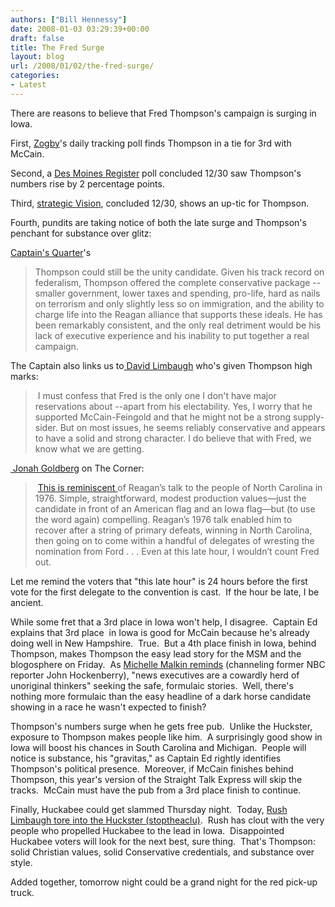 ```yaml
---
authors: ["Bill Hennessy"]
date: 2008-01-03 03:29:39+00:00
draft: false
title: The Fred Surge
layout: blog
url: /2008/01/02/the-fred-surge/
categories:
- Latest
---
```


There are reasons to believe that Fred Thompson's campaign is surging in Iowa.

First, [Zogby](https://www.reuters.com/article/politicsNews/idUSN2948587520080102)'s daily tracking poll finds Thompson in a tie for 3rd with McCain.

Second, a [Des Moines Register](https://www.desmoinesregister.com/apps/pbcs.dll/article?AID=/20071231/NEWS09/71231042/-1/iowapoll07) poll concluded 12/30 saw Thompson's numbers rise by 2 percentage points.

Third, [strategic Vision](https://www.realclearpolitics.com/), concluded 12/30, shows an up-tic for Thompson.

Fourth, pundits are taking notice of both the late surge and Thompson's penchant for substance over glitz:

[Captain's Quarter](https://www.captainsquartersblog.com/mt/archives/016510.php)'s


> Thompson could still be the unity candidate. Given his track record on federalism, Thompson offered the complete conservative package -- smaller government, lower taxes and spending, pro-life, hard as nails on terrorism and only slightly less so on immigration, and the ability to charge life into the Reagan alliance that supports these ideals. He has been remarkably consistent, and the only real detriment would be his lack of executive experience and his inability to put together a real campaign.


The Captain also links us to[ David Limbaugh](https://www.newsmax.com/limbaugh/fred_thompson/2008/01/02/61089.html) who's given Thompson high marks:


>  I must confess that Fred is the only one I don't have major reservations about --apart from his electability. Yes, I worry that he supported McCain-Feingold and that he might not be a strong supply-sider. But on most issues, he seems reliably conservative and appears to have a solid and strong character. I do believe that with Fred, we know what we are getting.


[ Jonah Goldberg](https://corner.nationalreview.com/post/?q=YmUzZjIyNTBhOGE4ZGRkNzhmYzU3NTcyZjZhN2ZiOTE=) on The Corner:


>  [This is reminiscent ](https://www.captainsquartersblog.com/mt/tabhartas.cgi/16508)of Reagan’s talk to the people of North Carolina in 1976. Simple, straightforward, modest production values—just the candidate in front of an American flag and an Iowa flag—but (to use the word again) compelling. Reagan’s 1976 talk enabled him to recover after a string of primary defeats, winning in North Carolina, then going on to come within a handful of delegates of wresting the nomination from Ford . . . Even at this late hour, I wouldn’t count Fred out.


Let me remind the voters that "this late hour" is 24 hours before the first vote for the first delegate to the convention is cast.  If the hour be late, I be ancient.

While some fret that a 3rd place in Iowa won't help, I disagree.  Captain Ed explains that 3rd place  in Iowa is good for McCain because he's already doing well in New Hampshire.  True.  But a 4th place finish in Iowa, behind Thompson, makes Thompson the easy lead story for the MSM and the blogosphere on Friday.  As [Michelle Malkin reminds](https://michellemalkin.com/2008/01/02/ex-nbc-journalist-explains-why-nbc-news-sucks/) (channeling former NBC reporter John Hockenberry), "news executives are a cowardly herd of unoriginal thinkers" seeking the safe, formulaic stories.  Well, there's nothing more formulaic than the easy headline of a dark horse candidate showing in a race he wasn't expected to finish?

Thompson's numbers surge when he gets free pub.  Unlike the Huckster, exposure to Thompson makes people like him.  A surprisingly good show in Iowa will boost his chances in South Carolina and Michigan.  People will notice is substance, his "gravitas," as Captain Ed rightly identifies Thompson's political presence.  Moreover, if McCain finishes behind Thompson, this year's version of the Straight Talk Express will skip the tracks.  McCain must have the pub from a 3rd place finish to continue.

Finally, Huckabee could get slammed Thursday night.  Today, [Rush Limbaugh tore into the Huckster (stoptheaclu)](https://stoptheaclu.com/archives/2008/01/02/audiorush-limbaugh-huckabee-not-a-conservative/).  Rush has clout with the very people who propelled Huckabee to the lead in Iowa.  Disappointed Huckabee voters will look for the next best, sure thing.  That's Thompson:  solid Christian values, solid Conservative credentials, and substance over style.

Added together, tomorrow night could be a grand night for the red pick-up truck.
